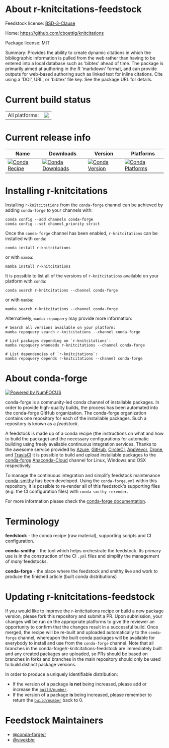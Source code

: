 About r-knitcitations-feedstock
===============================

Feedstock license: [BSD-3-Clause](https://github.com/conda-forge/r-knitcitations-feedstock/blob/main/LICENSE.txt)

Home: https://github.com/cboettig/knitcitations

Package license: MIT

Summary: Provides the ability to create dynamic citations in which the bibliographic information is pulled from the web rather than having to be entered into a local database such as 'bibtex' ahead of time. The package is primarily aimed at authoring in the R 'markdown' format, and can provide outputs for web-based authoring such as linked text for inline citations.  Cite using a 'DOI', URL, or 'bibtex' file key.  See the package URL for details.

Current build status
====================


<table><tr><td>All platforms:</td>
    <td>
      <a href="https://dev.azure.com/conda-forge/feedstock-builds/_build/latest?definitionId=4774&branchName=main">
        <img src="https://dev.azure.com/conda-forge/feedstock-builds/_apis/build/status/r-knitcitations-feedstock?branchName=main">
      </a>
    </td>
  </tr>
</table>

Current release info
====================

| Name | Downloads | Version | Platforms |
| --- | --- | --- | --- |
| [![Conda Recipe](https://img.shields.io/badge/recipe-r--knitcitations-green.svg)](https://anaconda.org/conda-forge/r-knitcitations) | [![Conda Downloads](https://img.shields.io/conda/dn/conda-forge/r-knitcitations.svg)](https://anaconda.org/conda-forge/r-knitcitations) | [![Conda Version](https://img.shields.io/conda/vn/conda-forge/r-knitcitations.svg)](https://anaconda.org/conda-forge/r-knitcitations) | [![Conda Platforms](https://img.shields.io/conda/pn/conda-forge/r-knitcitations.svg)](https://anaconda.org/conda-forge/r-knitcitations) |

Installing r-knitcitations
==========================

Installing `r-knitcitations` from the `conda-forge` channel can be achieved by adding `conda-forge` to your channels with:

```
conda config --add channels conda-forge
conda config --set channel_priority strict
```

Once the `conda-forge` channel has been enabled, `r-knitcitations` can be installed with `conda`:

```
conda install r-knitcitations
```

or with `mamba`:

```
mamba install r-knitcitations
```

It is possible to list all of the versions of `r-knitcitations` available on your platform with `conda`:

```
conda search r-knitcitations --channel conda-forge
```

or with `mamba`:

```
mamba search r-knitcitations --channel conda-forge
```

Alternatively, `mamba repoquery` may provide more information:

```
# Search all versions available on your platform:
mamba repoquery search r-knitcitations --channel conda-forge

# List packages depending on `r-knitcitations`:
mamba repoquery whoneeds r-knitcitations --channel conda-forge

# List dependencies of `r-knitcitations`:
mamba repoquery depends r-knitcitations --channel conda-forge
```


About conda-forge
=================

[![Powered by
NumFOCUS](https://img.shields.io/badge/powered%20by-NumFOCUS-orange.svg?style=flat&colorA=E1523D&colorB=007D8A)](https://numfocus.org)

conda-forge is a community-led conda channel of installable packages.
In order to provide high-quality builds, the process has been automated into the
conda-forge GitHub organization. The conda-forge organization contains one repository
for each of the installable packages. Such a repository is known as a *feedstock*.

A feedstock is made up of a conda recipe (the instructions on what and how to build
the package) and the necessary configurations for automatic building using freely
available continuous integration services. Thanks to the awesome service provided by
[Azure](https://azure.microsoft.com/en-us/services/devops/), [GitHub](https://github.com/),
[CircleCI](https://circleci.com/), [AppVeyor](https://www.appveyor.com/),
[Drone](https://cloud.drone.io/welcome), and [TravisCI](https://travis-ci.com/)
it is possible to build and upload installable packages to the
[conda-forge](https://anaconda.org/conda-forge) [Anaconda-Cloud](https://anaconda.org/)
channel for Linux, Windows and OSX respectively.

To manage the continuous integration and simplify feedstock maintenance
[conda-smithy](https://github.com/conda-forge/conda-smithy) has been developed.
Using the ``conda-forge.yml`` within this repository, it is possible to re-render all of
this feedstock's supporting files (e.g. the CI configuration files) with ``conda smithy rerender``.

For more information please check the [conda-forge documentation](https://conda-forge.org/docs/).

Terminology
===========

**feedstock** - the conda recipe (raw material), supporting scripts and CI configuration.

**conda-smithy** - the tool which helps orchestrate the feedstock.
                   Its primary use is in the construction of the CI ``.yml`` files
                   and simplify the management of *many* feedstocks.

**conda-forge** - the place where the feedstock and smithy live and work to
                  produce the finished article (built conda distributions)


Updating r-knitcitations-feedstock
==================================

If you would like to improve the r-knitcitations recipe or build a new
package version, please fork this repository and submit a PR. Upon submission,
your changes will be run on the appropriate platforms to give the reviewer an
opportunity to confirm that the changes result in a successful build. Once
merged, the recipe will be re-built and uploaded automatically to the
`conda-forge` channel, whereupon the built conda packages will be available for
everybody to install and use from the `conda-forge` channel.
Note that all branches in the conda-forge/r-knitcitations-feedstock are
immediately built and any created packages are uploaded, so PRs should be based
on branches in forks and branches in the main repository should only be used to
build distinct package versions.

In order to produce a uniquely identifiable distribution:
 * If the version of a package **is not** being increased, please add or increase
   the [``build/number``](https://docs.conda.io/projects/conda-build/en/latest/resources/define-metadata.html#build-number-and-string).
 * If the version of a package **is** being increased, please remember to return
   the [``build/number``](https://docs.conda.io/projects/conda-build/en/latest/resources/define-metadata.html#build-number-and-string)
   back to 0.

Feedstock Maintainers
=====================

* [@conda-forge/r](https://github.com/conda-forge/r/)
* [@vivekbhr](https://github.com/vivekbhr/)

